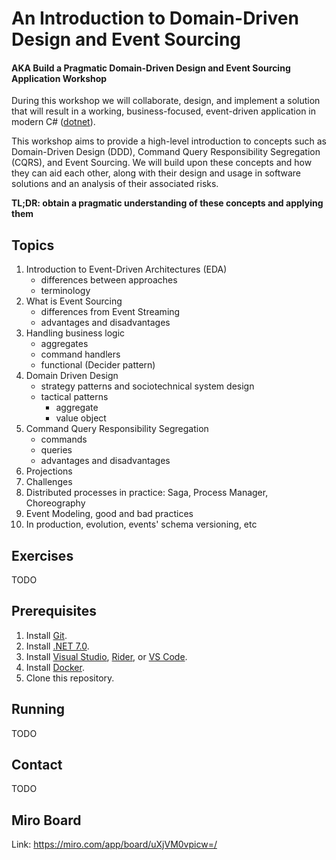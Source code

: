 # An Introduction to Domain-Driven Design and Event Sourcing

#### AKA Build a Pragmatic Domain-Driven Design and Event Sourcing Application Workshop

During this workshop we will collaborate, design, and implement a solution that will result in a working, business-focused, event-driven application in modern C# ([dotnet](https://dotnet.microsoft.com/)).

This workshop aims to provide a high-level introduction to concepts such as Domain-Driven Design (DDD), Command Query Responsibility Segregation (CQRS), and Event Sourcing. We will build upon these concepts and how they can aid each other, along with their design and usage in software solutions and an analysis of their associated risks.

**TL;DR: obtain a pragmatic understanding of these concepts and applying them** 

## Topics

1. Introduction to Event-Driven Architectures (EDA)
   - differences between approaches
   - terminology
2. What is Event Sourcing
   - differences from Event Streaming
   - advantages and disadvantages
3. Handling business logic
   - aggregates
   - command handlers
   - functional (Decider pattern)
4. Domain Driven Design
   - strategy patterns and sociotechnical system design
   - tactical patterns
     - aggregate
     - value object
5. Command Query Responsibility Segregation
   - commands
   - queries
   - advantages and disadvantages
6. Projections
7. Challenges
8. Distributed processes in practice: Saga, Process Manager, Choreography
9. Event Modeling, good and bad practices
10. In production, evolution, events' schema versioning, etc

## Exercises

TODO

## Prerequisites

1. Install [Git](https://git-scm.com/downloads).
2. Install [.NET 7.0](https://dotnet.microsoft.com/download/dotnet/7.0).
3. Install [Visual Studio](https://visualstudio.microsoft.com/downloads/), [Rider](https://www.jetbrains.com/rider/download), or [VS Code](https://code.visualstudio.com/download).
4. Install [Docker](https://docs.docker.com/engine/install/).
5. Clone this repository.

## Running

TODO

## Contact

TODO

## Miro Board

Link: https://miro.com/app/board/uXjVM0vpicw=/ 
